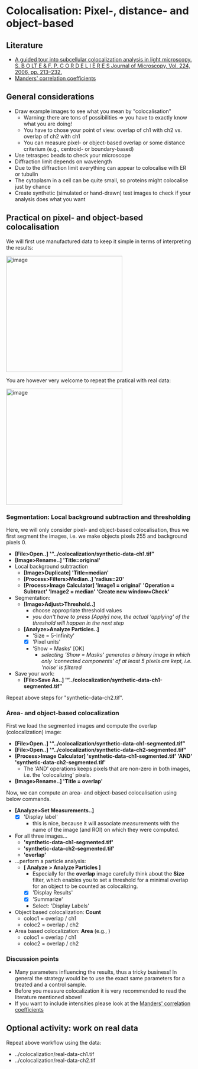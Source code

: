 # Colocalisation: Pixel-, distance- and object-based

## Literature

- [A guided tour into subcellular colocalization analysis in light microscopy. S. B O LT E & F. P. C O R D E L I È R E S Journal of Microscopy, Vol. 224, 2006, pp. 213–232.](http://onlinelibrary.wiley.com/doi/10.1111/j.1365-2818.2006.01706.x/epdf)
- [Manders' correlation coefficients](https://imagej.net/_images/2/24/Manders.pdf)

## General considerations

- Draw example images to see what you mean by "colocalisation"
	- Warning: there are tons of possibilities => you have to exactly know what you are doing!
	- You have to chose your point of view: overlap of ch1 with ch2 vs. overlap of ch2 with ch1
	- You can measure pixel- or object-based overlap or some distance criterium (e.g., centroid- or boundary-based)
- Use tetraspec beads to check your microscope
- Diffraction limit depends on wavelength
- Due to the diffraction limit everything can appear to colocalise with ER or tubulin
- The cytoplasm in a cell can be quite small, so proteins might colocalise just by chance
- Create synthetic (simulated or hand-drawn) test images to check if your analysis does what you want

## Practical on pixel- and object-based colocalisation

We will first use manufactured data to keep it simple in terms of interpreting the results:

<img width="314" alt="image" src="https://user-images.githubusercontent.com/2157566/39677022-c8e94670-5174-11e8-8696-f640f65556a2.png">

You are however very welcome to repeat the pratical with real data:

<img width="314" alt="image" src="https://user-images.githubusercontent.com/2157566/39677343-a1995e52-5179-11e8-8744-9c8e5c9e8fce.png">

### Segmentation: Local background subtraction and thresholding

Here, we will only consider pixel- and object-based colocalisation, thus we first segment the images, i.e. we make objects pixels 255 and background pixels 0.

- __[File>Open..] '“../colocalization/synthetic-data-ch1.tif”__
- __[Image>Rename..] 'Title=original'__
- Local background subtraction
	- __[Image>Duplicate] 'Title=median'__
	- __[Process>Filters>Median..] 'radius=20'__ 
	- __[Process>Image Calculator] 'Image1 = original' 'Operation = Subtract' 'Image2 = median' 'Create new window=Check'__ 
- Segmentation:
	- **[Image>Adjust>Threshold..]**
		- choose appropriate threshold values
		- *you don't have to press [Apply] now, the actual 'applying' of the threshold will happen in the next step*
	- **[Analyze>Analyze Particles..]**
		- 'Size = 5-Infinity' 
		- [X] 'Pixel units' 
		- 'Show = Masks' [OK]
			- *selecting 'Show = Masks' generates a binary image in which only 'connected components' of at least 5 pixels are kept, i.e. 'noise' is filtered*
- Save your work:
	- __[File>Save As..] '“../colocalization/synthetic-data-ch1-segmented.tif”__

Repeat above steps for "synthetic-data-ch2.tif".

### Area- and object-based colocalization

First we load the segmented images and compute the overlap (colocalization) image:

- __[File>Open..] '“../colocalization/synthetic-data-ch1-segmented.tif”__
- __[File>Open..] '“../colocalization/synthetic-data-ch2-segmented.tif”__
- __[Process>Image Calculator] 'synthetic-data-ch1-segmented.tif' 'AND' 'synthetic-data-ch2-segmented.tif'__
	- The 'AND' operations keeps pixels that are non-zero in both images, i.e. the 'colocalizing' pixels.
- __[Image>Rename..] 'Title = overlap'__

Now, we can compute an area- and object-based colocalisation using below commands. 

- **[Analyze>Set Measurements..]**	
	- [X] 'Display label'
		- this is nice, because it will associate measurements with the name of the image (and ROI) on which they were computed.
- For all three images...
	- **'synthetic-data-ch1-segmented.tif'**
	- **'synthetic-data-ch2-segmented.tif'**
	- **'overlap'**
- ...perform a particle analysis:
	- **[ Analyze > Analyze Particles ]**
		- Especially for the **overlap** image carefully think about the **Size** filter, which enables you to set a threshold for a minimal overlap for an object to be counted as colocalizing.	
		- [X] 'Display Results' 
		- [X] 'Summarize' 
		- Select: 'Display Labels' 
- Object based colocalization: __Count__
	- coloc1 = overlap / ch1
	- coloc2 = overlap / ch2
- Area based colocalization: __Area__ (e.g., )
	- coloc1 = overlap / ch1
	- coloc2 = overlap / ch2

### Discussion points

- Many parameters influencing the results, thus a tricky business! In general the strategy would be to use the exact same parameters for a treated and a control sample.
- Before you measure colocalization it is very recommended to read the literature mentioned above!
- If you want to include intensities please look at the [Manders' correlation coefficients](https://imagej.net/_images/2/24/Manders.pdf)

## Optional activity: work on real data

Repeat above workflow using the data:

- ../colocalization/real-data-ch1.tif
- ../colocalization/real-data-ch2.tif
